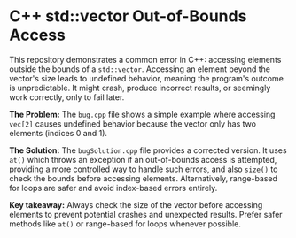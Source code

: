 # C++ std::vector Out-of-Bounds Access

This repository demonstrates a common error in C++: accessing elements outside the bounds of a `std::vector`. Accessing an element beyond the vector's size leads to undefined behavior, meaning the program's outcome is unpredictable.  It might crash, produce incorrect results, or seemingly work correctly, only to fail later. 

**The Problem:**
The `bug.cpp` file shows a simple example where accessing `vec[2]` causes undefined behavior because the vector only has two elements (indices 0 and 1).

**The Solution:**
The `bugSolution.cpp` file provides a corrected version.  It uses `at()` which throws an exception if an out-of-bounds access is attempted, providing a more controlled way to handle such errors, and also `size()` to check the bounds before accessing elements.  Alternatively, range-based for loops are safer and avoid index-based errors entirely.

**Key takeaway:** Always check the size of the vector before accessing elements to prevent potential crashes and unexpected results.  Prefer safer methods like `at()` or range-based for loops whenever possible.